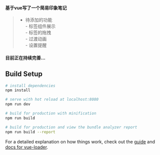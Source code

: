 #### 基于vue写了一个简易印象笔记

 > - 待添加的功能  
 	- 标签组件展示  
 	- 标签的拖拽  
 	- 过渡动画  
 	- 设置提醒  
 	
#### 目前正在持续完善...

## Build Setup

``` bash
# install dependencies
npm install

# serve with hot reload at localhost:8080
npm run dev

# build for production with minification
npm run build

# build for production and view the bundle analyzer report
npm run build --report
```

For a detailed explanation on how things work, check out the [guide](http://vuejs-templates.github.io/webpack/) and [docs for vue-loader](http://vuejs.github.io/vue-loader).
